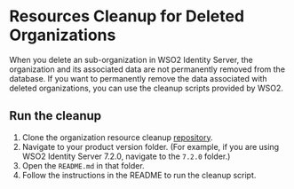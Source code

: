 # Resources Cleanup for Deleted Organizations

When you delete an sub-organization in WSO2 Identity Server, the organization and its associated data are not permanently removed from the database. If you want to permanently remove the data associated with deleted organizations, you can use the cleanup scripts provided by WSO2.

## Run the cleanup

1. Clone the organization resource cleanup [repository](https://github.com/wso2-extensions/identity-organization-resource-cleanup).
2. Navigate to your product version folder. (For example, if you are using WSO2 Identity Server 7.2.0, navigate to the `7.2.0` folder.)
3. Open the `README.md` in that folder.
4. Follow the instructions in the README to run the cleanup script.
